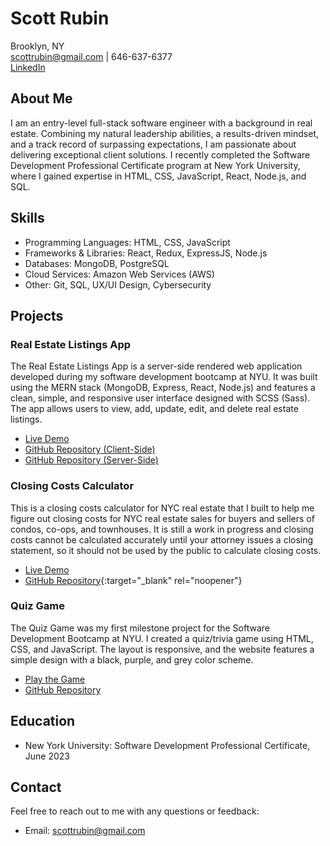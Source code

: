 # Scott Rubin

Brooklyn, NY  
scottrubin@gmail.com | 646-637-6377  
[LinkedIn](linkedin.com/in/srubin)

## About Me

I am an entry-level full-stack software engineer with a background in real estate. Combining my natural leadership abilities, a results-driven mindset, and a track record of surpassing expectations, I am passionate about delivering exceptional client solutions. I recently completed the Software Development Professional Certificate program at New York University, where I gained expertise in HTML, CSS, JavaScript, React, Node.js, and SQL.

## Skills

- Programming Languages: HTML, CSS, JavaScript
- Frameworks & Libraries: React, Redux, ExpressJS, Node.js
- Databases: MongoDB, PostgreSQL
- Cloud Services: Amazon Web Services (AWS)
- Other: Git, SQL, UX/UI Design, Cybersecurity

## Projects

### Real Estate Listings App

The Real Estate Listings App is a server-side rendered web application developed during my software development bootcamp at NYU. It was built using the MERN stack (MongoDB, Express, React, Node.js) and features a clean, simple, and responsive user interface designed with SCSS (Sass). The app allows users to view, add, update, edit, and delete real estate listings.

- [Live Demo](https://listings-app-client.vercel.app/)
- [GitHub Repository (Client-Side)](https://github.com/8cott/listings-app-client)
- [GitHub Repository (Server-Side)](https://github.com/8cott/listings-app-server)

### Closing Costs Calculator

This is a closing costs calculator for NYC real estate that I built to help me figure out closing costs for NYC real estate sales for buyers and sellers of condos, co-ops, and townhouses.
It is still a work in progress and closing costs cannot be calculated accurately until your attorney issues a closing statement, so it should not be used by the public to calculate closing costs.

- [Live Demo](https://cccalc.vercel.app/)
- [GitHub Repository](https://github.com/8cott/cccalc){:target="_blank" rel="noopener"}

### Quiz Game

The Quiz Game was my first milestone project for the Software Development Bootcamp at NYU. I created a quiz/trivia game using HTML, CSS, and JavaScript. The layout is responsive, and the website features a simple design with a black, purple, and grey color scheme.

- [Play the Game](https://8cott.github.io/quiz-game/)
- [GitHub Repository](https://github.com/8cott/quiz-game)

## Education

- New York University: Software Development Professional Certificate, June 2023

## Contact

Feel free to reach out to me with any questions or feedback:

- Email: scottrubin@gmail.com
